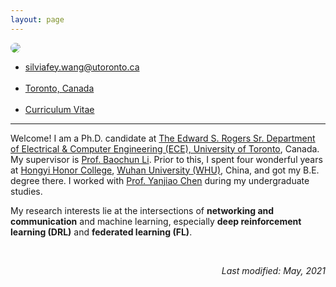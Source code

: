 ```yaml
---
layout: page
---
```


  <img src="../assets/img/selfie.jpg" class="center" style="max-width: 200px; border-radius: 50%;">
  <div class="brief">
    <ul>
    <li>
    <i class="em em-email" aria-role="presentation" aria-label="ENVELOPE"></i>
    <a href="mailto:silviafey.wang@utoronto.ca">
      silviafey.wang@utoronto.ca
    </a>
    </li>&nbsp;&nbsp;
    <!-- <li>
    <i class="em em-telephone_receiver" aria-role="presentation" aria-label="TELEPHONE RECEIVER"></i>
    <a>
      (+1) 437-351-1631
    </a>
    </li>&nbsp;&nbsp; -->
    <li>
    <i class="em em-round_pushpin" aria-role="presentation" aria-label="ROUND PUSHPIN"></i>
    <a href="https://www.google.com/maps/place/Bahen+Centre+for+Information+Technology/">
      Toronto, Canada
    </a>
    </li>&nbsp;&nbsp;
    <li>
    <i class="em em-bookmark_tabs" aria-role="presentation" aria-label="BOOKMARK TABS"></i>
    <a href="/assets/CV_feiwang.pdf">
      Curriculum Vitae
    </a>
    </li>
    </ul>
    </div>

---
Welcome<i class="em em-wave" aria-role="presentation" aria-label="WAVING HAND SIGN"></i>! I am a Ph.D. candidate at [The Edward S. Rogers Sr. Department of Electrical & Computer Engineering (ECE), University of Toronto][ece], Canada. My supervisor is [Prof. Baochun Li][bcl]. Prior to this, I spent four wonderful years at [Hongyi Honor College][hy], [Wuhan University (WHU)][whu], China, and got my B.E. degree there. I worked with [Prof. Yanjiao Chen][yjc] during my undergraduate studies. 

My research interests lie at the intersections of **networking and communication** and machine learning, especially **deep reinforcement learning (DRL)** and **federated learning (FL)**. 



<br/>
<div align="right">
<p><i>Last modified: May, 2021</i></p>
</div>




[hy]: http://hyxt.whu.edu.cn/
[whu]: https://en.whu.edu.cn/
[yjc]: https://person.zju.edu.cn/en/0020875
[i]: http://iqua.ece.toronto.edu/aboutus/lab.html
[ut]: https://www.utoronto.ca/
[ece]: https://www.ece.utoronto.ca/
[bcl]: http://iqua.ece.toronto.edu/bli/index.html
[se]: https://ca.linkedin.com/in/salma-emara-b37802a9
